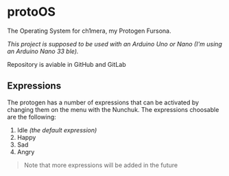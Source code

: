 # protoOS
The Operating System for ch1mera, my Protogen Fursona.

_This project is supposed to be used with an Arduino Uno or Nano (I'm using an Arduino Nano 33 ble)._

Repository is aviable in GitHub and GitLab

## Expressions
The protogen has a number of expressions that can be activated by changing them on the menu with the Nunchuk. The expressions choosable are the following:
1. Idle _(the default expression)_
2. Happy
3. Sad
4. Angry

> Note that more expressions will be added in the future
